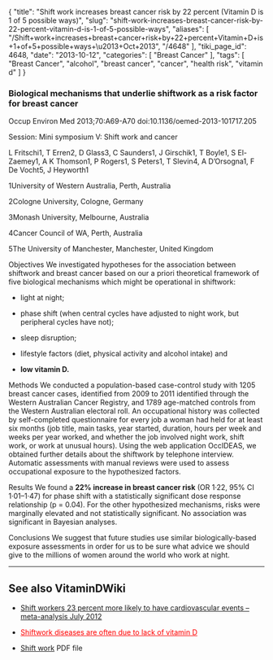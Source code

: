 {
    "title": "Shift work increases breast cancer risk by 22 percent (Vitamin D is 1 of 5 possible ways)",
    "slug": "shift-work-increases-breast-cancer-risk-by-22-percent-vitamin-d-is-1-of-5-possible-ways",
    "aliases": [
        "/Shift+work+increases+breast+cancer+risk+by+22+percent+Vitamin+D+is+1+of+5+possible+ways+\u2013+Oct+2013",
        "/4648"
    ],
    "tiki_page_id": 4648,
    "date": "2013-10-12",
    "categories": [
        "Breast Cancer"
    ],
    "tags": [
        "Breast Cancer",
        "alcohol",
        "breast cancer",
        "cancer",
        "health risk",
        "vitamin d"
    ]
}


### Biological mechanisms that underlie shiftwork as a risk factor for breast cancer

Occup Environ Med 2013;70:A69-A70 doi:10.1136/oemed-2013-101717.205

Session: Mini symposium V: Shift work and cancer

L Fritschi1,     T Erren2,     D Glass3,     C Saunders1,     J Girschik1,     T Boyle1,     S El-Zaemey1,     A K Thomson1,     P Rogers1,     S Peters1,     T Slevin4,     A D’Orsogna1,     F De Vocht5,     J Heyworth1

1University of Western Australia, Perth, Australia

2Cologne University, Cologne, Germany

3Monash University, Melbourne, Australia

4Cancer Council of WA, Perth, Australia

5The University of Manchester, Manchester, United Kingdom

Objectives We investigated hypotheses for the association between shiftwork and breast cancer based on our a priori theoretical framework of five biological mechanisms which might be operational in shiftwork: 

* light at night; 

* phase shift (when central cycles have adjusted to night work, but peripheral cycles have not); 

* sleep disruption; 

* lifestyle factors (diet, physical activity and alcohol intake) and 

*  **low vitamin D.** 

Methods We conducted a population-based case-control study with 1205 breast cancer cases, identified from 2009 to 2011 identified through the Western Australian Cancer Registry, and 1789 age-matched controls from the Western Australian electoral roll. An occupational history was collected by self-completed questionnaire for every job a woman had held for at least six months (job title, main tasks, year started, duration, hours per week and weeks per year worked, and whether the job involved night work, shift work, or work at unusual hours). Using the web application OccIDEAS, we obtained further details about the shiftwork by telephone interview. Automatic assessments with manual reviews were used to assess occupational exposure to the hypothesized factors.

Results We found a  **22% increase in breast cancer risk**  (OR 1·22, 95% CI 1·01–1·47) for phase shift with a statistically significant dose response relationship (p = 0.04). For the other hypothesized mechanisms, risks were marginally elevated and not statistically significant. No association was significant in Bayesian analyses.

Conclusions We suggest that future studies use similar biologically-based exposure assessments in order for us to be sure what advice we should give to the millions of women around the world who work at night.

---

## See also VitaminDWiki

* [Shift workers 23 percent more likely to have cardiovascular events – meta-analysis July 2012](/posts/shift-workers-23-percent-more-likely-to-have-cardiovascular-events-meta-analysis)

* <a href="/posts/shiftwork-diseases-are-often-due-to-lack-of-vitamin-d" style="color: red; text-decoration: underline;" title="This post/category does not exist yet: Shiftwork diseases are often due to lack of vitamin D">Shiftwork diseases are often due to lack of vitamin D</a>

* [Shift work](https://VitaminDWiki.com/tiki-download_wiki_attachment.php?attId=559) PDF file